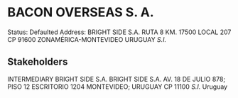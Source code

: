 # BACON OVERSEAS S. A.
Status: Defaulted
Address: BRIGHT SIDE S.A. RUTA 8 KM. 17500 LOCAL 207  CP 91600  ZONAMÉRICA-MONTEVIDEO URUGUAY *S.I.*

## Stakeholders
INTERMEDIARY
BRIGHT SIDE S.A.
BRIGHT SIDE S.A. AV. 18 DE JULIO 878; PISO 12 ESCRITORIO 1204 MONTEVIDEO; URUGUAY CP  11100 *S.I.*
Uruguay



